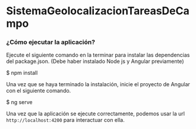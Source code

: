 # SistemaGeolocalizacionTareasDeCampo

### ¿Cómo ejecutar la aplicación?

Ejecute el siguiente comando en la terminar para instalar las dependencias del package.json. (Debe haber instalado Node js y Angular previamente)


$ npm install


Una vez que se haya terminado la instalación, inicie el proyecto de Angular con el siguiente comando.


$ ng serve


Una vez que la aplicación se ejecute correctamente, podemos usar la url `http://localhost:4200` para interactuar con ella.
